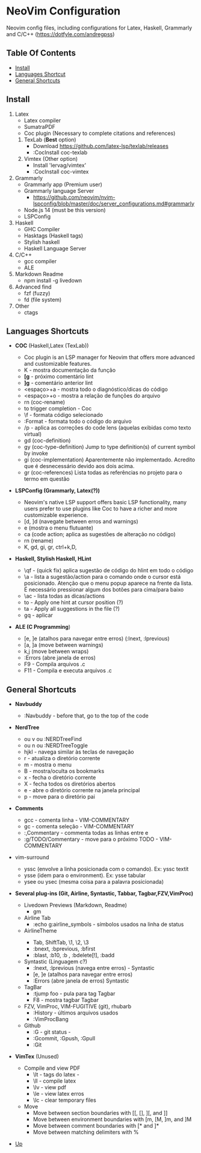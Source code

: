 # NeoVim Configuration
Neovim config files, including configurations for Latex, Haskell, Grammarly and C/C++
(https://dotfyle.com/andregpss)

## **Table Of Contents**
- [Install](#install)
- [Languages Shortcut](#languages_shortcuts)
- [General Shortcuts](#general_shortcuts)

## Install
1. Latex
   - Latex compiler
   - SumatraPDF
   - Coc plugin (Necessary to complete citations and references)
    1. TexLab (**Best** option)
        - Download https://github.com/latex-lsp/texlab/releases
        - :CocInstall coc-texlab
    2. Vimtex (Other option)
        - Install 'lervag/vimtex' 
        - :CocInstall coc-vimtex
2. Grammarly 
   - Grammarly app (Premium user)
   - Grammarly language Server 
     - https://github.com/neovim/nvim-lspconfig/blob/master/doc/server_configurations.md#grammarly
   - Node.js 14 (must be this version)
   - LSPConfig
3. Haskell 
   - GHC Compiler
   - Hasktags (Haskell tags)
   - Stylish haskell 
   - Haskell Language Server
4. C/C++
    - gcc compiler
    - ALE
5. Markdown Readme
   - npm install -g livedown
6. Advanced find
   - fzf (fuzzy)
   - fd (file system)
7. Other
    - ctags

## Languages Shortcuts

- **COC** (Haskell,Latex (TexLab))
	- Coc plugin is an LSP manager for Neovim that offers more advanced and customizable features. 
    - K - mostra documentação da função
	- **[g** - próximo comentário lint
	- **]g** - comentário anterior lint
	- <espaço>+a - mostra todo o diagnóstico/dicas do código 
	- <espaço>+o - mostra a relação de funções do arquivo
	- <leader>rn (coc-rename)
	- <c-space> to trigger completion - Coc
	- \f - formata código selecionado
	- :Format - formata todo o código do arquivo
	- /p - aplica as correções do code lens (aquelas exibidas como texto virtual) 
    - gd (coc-definition)	
	- gy (coc-type-definition) Jump to type definition(s) of current symbol by invoke
	- gi (coc-implementation) Aparentemente não implementado. Acredito que é desnecessário devido aos dois acima.
	- gr (coc-references)	Lista todas as referências no projeto para o termo em questão

- **LSPConfig (Grammarly, Latex(?))**
	- 	Neovim's native LSP support offers basic LSP functionality, many users prefer to use plugins like Coc to have a richer and more customizable experience.
    - 	[d, ]d (navegate between erros and warnings)
	- 	<space> e (mostra o menu flutuante)
	- 	<space> ca (code action; aplica as sugestões de alteração no código)
	- 	<space> rn (rename)
    - 	K, gd, gi, gr, ctrl+k,<space>D,

- **Haskell, Stylish Haskell, HLint**
	- \qf - (quick fix) aplica sugestão de código do hlint em todo o código
	- \a - lista a sugestão/action para o comando onde o cursor está posicionado. Atenção que o menu popup aparece na frente da lista. É necessário pressionar algum dos botões para cima/para baixo
	- \ac - lista todas as dicas/actions
	- to - Apply one hint at cursor position (?)
	- ta - Apply all suggestions in the file (?)
	- <leader>gq - aplicar

- **ALE (C Programming**)
	- [e, ]e (atalhos para navegar entre erros) (:lnext, :lprevious)
	- [a, ]a (move between warnings)
    - <ctrl>k,<ctrl>j (move between wraps)
    - :Errors (abre janela de erros)	
	- F9 - Compila arquivos .c
	- F11 - Compila e executa arquivos .c

## General Shortcuts

- **Navbuddy**
    - :Navbuddy - before that, go to the top of the code 

- **NerdTree**
	- <F2> ou <Leader>v ou :NERDTreeFind	 
	- <F3> ou <Leader>n ou :NERDTreeToggle
	- hjkl - navega similar às teclas de navegação
	- r - atualiza o diretório corrente
	- m - mostra o menu
	- B - mostra/oculta os bookmarks
	- x - fecha o diretório corrente
	- X - fecha todos os diretórios abertos
	- e - abre o diretório corrente na janela principal
	- p - move para o diretório pai	

- **Comments**
	- gcc - comenta linha				- VIM-COMMENTARY
	- gc - comenta seleção				- VIM-COMMENTARY
	- :<inicio>,<fim>Commentary - commenta todas as linhas entre <inicio> e <fim>
	- :g/TODO/Commentary - move para o próximo TODO - VIM-COMMENTARY

- vim-surround
	- yssc <digitar comando> (envolve a linha posicionada com o comando). Ex: yssc textit
	- ysse <digitar environment> (idem para o environment). Ex: ysse tabular
	- ysee ou ysec (mesma coisa para a palavra posicionada)

- **Several plug-ins (Git, Airline, Syntastic, Tabbar, Tagbar,FZV,VimProc)**
	- Livedown Previews (Markdown, Readme)
        - gm 
    - Airline Tab
		-	:echo g:airline_symbols - símbolos usados na linha de status
	- AirlineTheme <theme>			
		- Tab, ShiftTab, \1, \2, \3			
		- :bnext, :bprevious, :bfirst			
		- :blast, :b10, :b <buffer-name>, :bdelete[!], :badd
	- Syntastic (Linguagem c?)
		- :lnext, :lprevious (navega entre erros) - 	Syntastic
		- [e, ]e (atalhos para navegar entre erros)
		- :Errors (abre janela de erros)			Syntastic
	- TagBar
		- :tjump foo<tab>	- pula para tag		Tagbar
		- 	F8 - mostra tagbar				Tagbar
	- FZV, VimProc, VIM-FUGITIVE (git), rhubarb
		- :History - últimos arquivos usados		
		- :VimProcBang <comando do SO em uso>	
	- Github
		- :G - git status						- 
		- :Gcommit, :Gpush, :Gpull				
		- :Git

- **VimTex** (Unused)
	- Compile and view PDF
		- \lt - tags do latex	-
		- \ll - compile latex
		- \lv - view pdf
		- \le - view latex erros
		- \lc - clear temporary files
	- Move
		- Move between section boundaries with [[, [], ][, and ]]
		- Move between environment boundaries with [m, [M, ]m, and ]M
		- Move between comment boundaries with [* and ]*
		- Move between matching delimiters with %
- [Up](#install)
